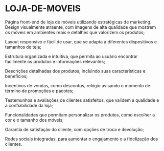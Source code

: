 # LOJA-DE-MOVEIS
Página front-end de loja de móveis utilizando estratégicas de marketing.
Design visualmente atraente, com imagens de alta qualidade que mostrem os móveis em ambientes reais e detalhes que valorizem os produtos;

Layout responsivo e fácil de usar, que se adapta a diferentes dispositivos e tamanhos de tela;

Estrutura organizada e intuitiva, que permita ao usuário encontrar facilmente os produtos e informações relevantes;

Descrições detalhadas dos produtos, incluindo suas características e benefícios;

Incentivos de vendas, como descontos, relógio avisando o momento de término de promoções e pacotes;

Testemunhos e avaliações de clientes satisfeitos, que validem a qualidade e a confiabilidade da loja;

Funcionalidades que permitam personalizar os produtos, como escolher a cor e o tamanho dos móveis;

Garantia de satisfação do cliente, com opções de troca e devolução;

Redes sociais integradas, para aumentar o engajamento e a fidelização dos clientes.
